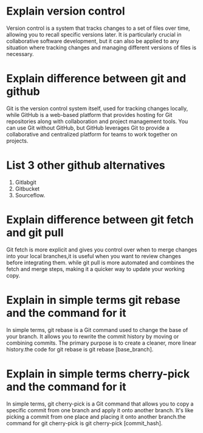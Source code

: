 # **Explain version control**

Version control is a system that tracks changes to a set of files over time, allowing you to recall specific versions later. It is particularly crucial in collaborative software development, but it can also be applied to any situation where tracking changes and managing different versions of files is necessary.


# **Explain difference between git and github**

Git is the version control system itself, used for tracking changes locally, while GitHub is a web-based platform that provides hosting for Git repositories along with collaboration and project management tools. You can use Git without GitHub, but GitHub leverages Git to provide a collaborative and centralized platform for teams to work together on projects.

# **List 3 other github alternatives**

1. Gitlabgit
2. Gitbucket
3. Sourceflow.
   


# **Explain difference between git fetch and git pull**

Git fetch  is more explicit and gives you control over when to merge changes into your local branches,it is useful when you want to review changes before integrating them. while git pull is more automated and combines the fetch and merge steps, making it a quicker way to update your working copy.

# **Explain in simple terms git rebase and the command for it**

In simple terms, git rebase is a Git command used to change the base of your branch. It allows you to rewrite the commit history by moving or combining commits. The primary purpose is to create a cleaner, more linear history.the code for git rebase is  git rebase [base_branch].
 
 # **Explain in simple terms cherry-pick and the command for it**

 In simple terms, git cherry-pick is a Git command that allows you to copy a specific commit from one branch and apply it onto another branch. It's like picking a commit from one place and placing it onto another branch.the command for git cherry-pick is git cherry-pick [commit_hash].
 


